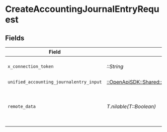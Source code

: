 # CreateAccountingJournalEntryRequest


## Fields

| Field                                                                                                                 | Type                                                                                                                  | Required                                                                                                              | Description                                                                                                           |
| --------------------------------------------------------------------------------------------------------------------- | --------------------------------------------------------------------------------------------------------------------- | --------------------------------------------------------------------------------------------------------------------- | --------------------------------------------------------------------------------------------------------------------- |
| `x_connection_token`                                                                                                  | *::String*                                                                                                            | :heavy_check_mark:                                                                                                    | The connection token                                                                                                  |
| `unified_accounting_journalentry_input`                                                                               | [::OpenApiSDK::Shared::UnifiedAccountingJournalentryInput](../../models/shared/unifiedaccountingjournalentryinput.md) | :heavy_check_mark:                                                                                                    | N/A                                                                                                                   |
| `remote_data`                                                                                                         | *T.nilable(T::Boolean)*                                                                                               | :heavy_minus_sign:                                                                                                    | Set to true to include data from the original Accounting software.                                                    |